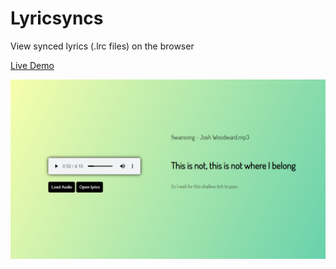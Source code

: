 # Lyricsyncs
View synced lyrics (.lrc files) on the browser

[Live Demo](https://mithu2649.github.io/Lyricsyncs/)

![Preview](https://github.com/mithu2649/Lyricsyncs/blob/master/sample/preview.png)
